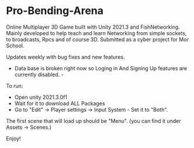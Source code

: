 # Pro-Bending-Arena
Online Multiplayer 3D Game built with Unity 2021.3 and FishNetworking.
Mainly developed to help teach and learn Networking from simple sockets, to broadcasts, Rpcs and of course 3D.
Submitted as a cyber project for Mor School.

Updates weekly with bug fixes and new features.

- Data base is broken right now so Loging in And Signing Up features are currently disabled. -

To run:
- Open unity 2021.3.0f1
- Wait for it to download ALL Packages
- Go to "Edit" -> Player settings -> Input System - Set it to "Both".

The first scene that will load up should be "Menu". (you can find it under Assets -> Scenes.)

Enjoy!
